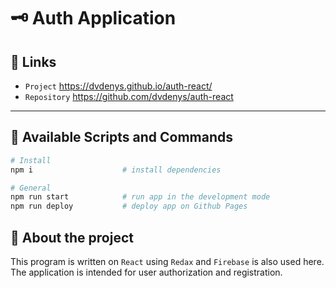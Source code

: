# 🗝 Auth Application

## 🔗 Links
- `Project` https://dvdenys.github.io/auth-react/
- `Repository` https://github.com/dvdenys/auth-react

---

## 📜 Available Scripts and Commands

```bash
# Install
npm i                    # install dependencies
```

```bash
# General
npm run start            # run app in the development mode
npm run deploy           # deploy app on Github Pages
```

## 📃 About the project

This program is written on `React` using `Redax` and `Firebase` is also used here. The application is intended for user authorization and registration.